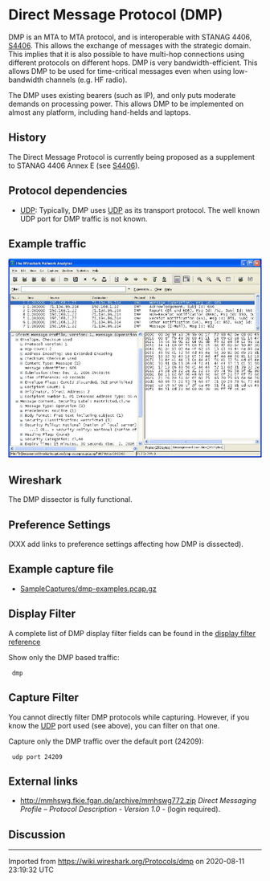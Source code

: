 # Direct Message Protocol (DMP)

DMP is an MTA to MTA protocol, and is interoperable with STANAG 4406, [S4406](/S4406). This allows the exchange of messages with the strategic domain. This implies that it is also possible to have multi-hop connections using different protocols on different hops. DMP is very bandwidth-efficient. This allows DMP to be used for time-critical messages even when using low-bandwidth channels (e.g. HF radio).

The DMP uses existing bearers (such as IP), and only puts moderate demands on processing power. This allows DMP to be implemented on almost any platform, including hand-helds and laptops.

## History

The Direct Message Protocol is currently being proposed as a supplement to STANAG 4406 Annex E (see [S4406](/S4406)).

## Protocol dependencies

  - [UDP](/UDP): Typically, DMP uses [UDP](/UDP) as its transport protocol. The well known UDP port for DMP traffic is not known.

## Example traffic

![dmp.jpg](uploads/__moin_import__/attachments/Protocols/dmp/dmp.jpg "dmp.jpg")

## Wireshark

The DMP dissector is fully functional.

## Preference Settings

(XXX add links to preference settings affecting how DMP is dissected).

## Example capture file

  - [SampleCaptures/dmp-examples.pcap.gz](uploads/__moin_import__/attachments/SampleCaptures/dmp-examples.pcap.gz)

## Display Filter

A complete list of DMP display filter fields can be found in the [display filter reference](http://www.wireshark.org/docs/dfref/d/dmp.html)

Show only the DMP based traffic:

``` 
 dmp
```

## Capture Filter

You cannot directly filter DMP protocols while capturing. However, if you know the [UDP](/UDP) port used (see above), you can filter on that one.

Capture only the DMP traffic over the default port (24209):

``` 
 udp port 24209
```

## External links

  - <http://mmhswg.fkie.fgan.de/archive/mmhswg772.zip> *Direct Messaging Profile – Protocol Description - Version 1.0* - (login required).

## Discussion

---

Imported from https://wiki.wireshark.org/Protocols/dmp on 2020-08-11 23:19:32 UTC
